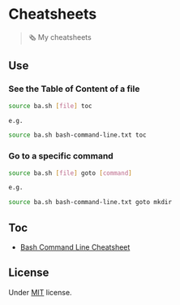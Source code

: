 # Cheatsheets

> 🗞 My cheatsheets

## Use

### See the Table of Content of a file

```bash
source ba.sh [file] toc

e.g.

source ba.sh bash-command-line.txt toc
``` 

### Go to a specific command

```bash
source ba.sh [file] goto [command] 

e.g.

source ba.sh bash-command-line.txt goto mkdir
```

## Toc

- [Bash Command Line Cheatsheet](./bash-command-line.txt)

## License

Under [MIT](./LICENSE) license.
